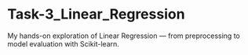 # Task-3_Linear_Regression
My hands-on exploration of Linear Regression — from preprocessing to model evaluation with Scikit-learn.
